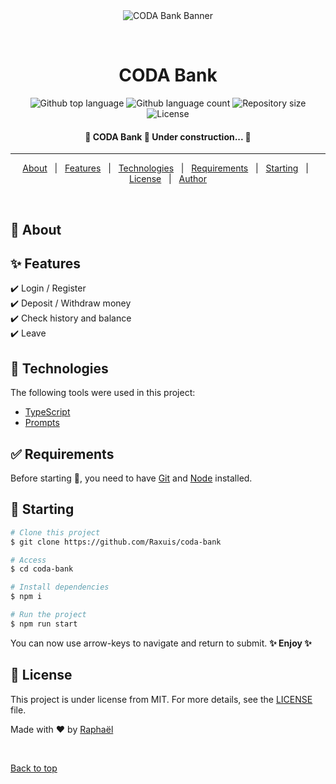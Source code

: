 <div align="center" id="top"> 
  <img src="https://i.ibb.co/1s7NBbK/What-is-Consumer-Banking.jpg" alt="CODA Bank Banner" />

&#xa0;
</div>

<h1 align="center">CODA Bank</h1>

<p align="center">
  <img alt="Github top language" src="https://img.shields.io/github/languages/top/Raxuis/coda-bank?color=56BEB8">

  <img alt="Github language count" src="https://img.shields.io/github/languages/count/Raxuis/coda-bank?color=56BEB8">

  <img alt="Repository size" src="https://img.shields.io/github/repo-size/Raxuis/coda-bank?color=56BEB8">

  <img alt="License" src="https://img.shields.io/github/license/Raxuis/coda-bank?color=56BEB8">
</p>

<h4 align="center">
	🚧  CODA Bank 🚀 Under construction...  🚧
</h4>

<hr>

<p align="center">
  <a href="#dart-about">About</a> &#xa0; | &#xa0;
  <a href="#sparkles-features">Features</a> &#xa0; | &#xa0;
  <a href="#rocket-technologies">Technologies</a> &#xa0; | &#xa0;
  <a href="#white_check_mark-requirements">Requirements</a> &#xa0; | &#xa0;
  <a href="#checkered_flag-starting">Starting</a> &#xa0; | &#xa0;
  <a href="#memo-license">License</a> &#xa0; | &#xa0;
  <a href="https://github.com/Raxuis" target="_blank">Author</a>
</p>

<br>

## :dart: About ##


## :sparkles: Features ##

:heavy_check_mark: Login / Register\
:heavy_check_mark: Deposit / Withdraw money\
:heavy_check_mark: Check history and balance\
:heavy_check_mark: Leave

## :rocket: Technologies ##

The following tools were used in this project:

- [TypeScript](https://www.typescriptlang.org/)
- [Prompts](https://www.npmjs.com/package/prompts)

## :white_check_mark: Requirements ##

Before starting :checkered_flag:, you need to have [Git](https://git-scm.com) and [Node](https://nodejs.org/en/) installed.

## :checkered_flag: Starting ##

```bash
# Clone this project
$ git clone https://github.com/Raxuis/coda-bank

# Access
$ cd coda-bank

# Install dependencies
$ npm i

# Run the project
$ npm run start
```
You can now use arrow-keys to navigate and return to submit. **✨ Enjoy ✨**

## :memo: License ##

This project is under license from MIT. For more details, see the [LICENSE](LICENSE.md) file.


Made with :heart: by <a href="https://github.com/Raxuis" target="_blank">Raphaël</a>

&#xa0;

<a href="#top">Back to top</a>
